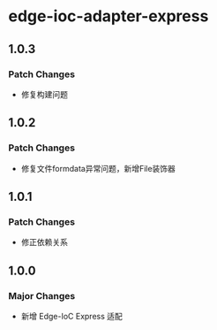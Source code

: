 # edge-ioc-adapter-express

## 1.0.3

### Patch Changes

- 修复构建问题

## 1.0.2

### Patch Changes

- 修复文件formdata异常问题，新增File装饰器

## 1.0.1

### Patch Changes

- 修正依赖关系

## 1.0.0

### Major Changes

- 新增 Edge-IoC Express 适配

